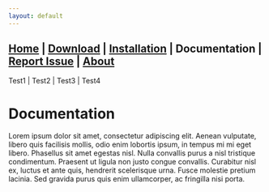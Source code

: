 ```yaml
---
layout: default
---
```


[Home](./index.html) | [Download](./download.html) | [Installation](./installation.html) | **Documentation** | [Report Issue](https://github.com/enenra/space-engineers-utilities/issues/new) | [About](./about.html)
---
Test1 | Test2 | Test3 | Test4

# Documentation
Lorem ipsum dolor sit amet, consectetur adipiscing elit. Aenean vulputate, libero quis facilisis mollis, odio enim lobortis ipsum, in tempus mi mi eget libero. Phasellus sit amet egestas nisl. Nulla convallis purus a nisl tristique condimentum. Praesent ut ligula non justo congue convallis. Curabitur nisl ex, luctus et ante quis, hendrerit scelerisque urna. Fusce molestie pretium lacinia. Sed gravida purus quis enim ullamcorper, ac fringilla nisi porta.